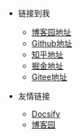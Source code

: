 <!-- _navbar.md -->

* 链接到我

  * [博客园地址](https://www.cnblogs.com/Can-daydayup/)
  * [Github地址](https://github.com/YSGStudyHards)
  * [知乎地址](https://www.zhihu.com/people/ysgdaydayup)
  * [掘金地址](https://juejin.cn/user/2770425031690333/posts)
  * [Gitee地址](https://gitee.com/ysgdaydayup)
* 友情链接

  * [Docsify](https://docsify.js.org/#/)
  * [博客园](https://www.cnblogs.com/)
